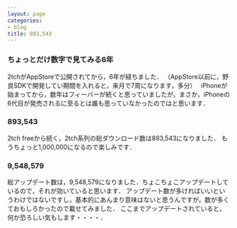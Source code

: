 ```yaml
---
layout: page
categories:
- blog
title: 893,543
---
```


### ちょっとだけ数字で見てみる6年

2tchがAppStoreで公開されてから，6年が経ちました．
（AppStore以前に，野良SDKで開発してい期間を入れると，来月で7周になります，多分）　
iPhoneが始まってから，数年はフィーバーが続くと思っていましたが，まさか，iPhoneの6代目が発売されるに至るとは誰も思っていなかったのではと思います．

### 893,543

2tch freeから続く，2tch系列の総ダウンロード数は893,543になりました．
もうちょっと1,000,000になるので楽しみです．

### 9,548,579

総アップデート数は，9,548,579になりました．ちょこちょこアップデートしているので，それが効いていると思います．
アップデート数が多ければいいというわけではないですし，基本的にあんまり意味はないと思うんですが，数が多くておもしろかったので載せてみました．
ここまでアップデートされていると，何か恐ろしい気もします・・・・．

